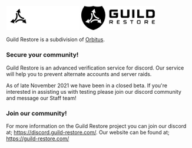 <img width="200" src="https://github.com/GuildRestore/.github/blob/main/light/large.png#gh-dark-mode-only" alt="">
<img width="200" src="https://github.com/GuildRestore/.github/blob/main/dark/large.png#gh-light-mode-only" alt="">

Guild Restore is a subdivision of [Orbitus](https://orbitus.systems). 

### Secure your community!

Guild Restore is an advanced verification service for discord. Our service will help you to prevent alternate accounts and server raids.

As of late November 2021 we have been in a closed beta. If you're interested in assisting us with testing please join our discord community and message our Staff team!

### Join our community!

For more information on the Guild Restore project you can join our discord at; https://discord.guild-restore.com/.
Our website can be found at; https://guild-restore.com/
